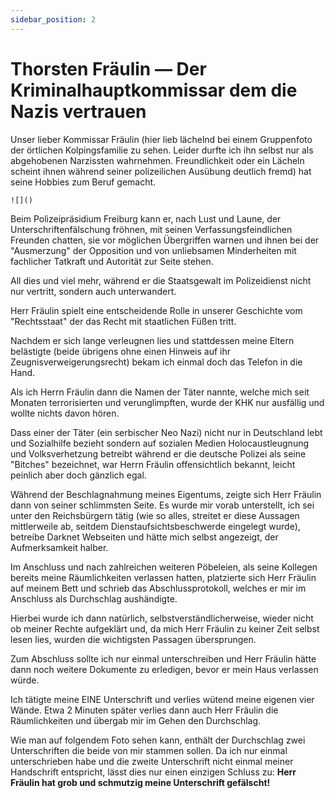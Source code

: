 ```yaml
---
sidebar_position: 2
---
```


# Thorsten Fräulin — Der Kriminalhauptkommissar dem die Nazis vertrauen

Unser lieber Kommissar Fräulin (hier lieb lächelnd bei einem Gruppenfoto der örtlichen Kolpingsfamilie zu sehen. Leider durfte ich ihn selbst nur als abgehobenen Narzissten wahrnehmen. Freundlichkeit oder ein Lächeln scheint ihnen während seiner polizeilichen Ausübung deutlich fremd) hat seine Hobbies zum Beruf gemacht.

`![]()`

Beim Polizeipräsidium Freiburg kann er, nach Lust und Laune, der Unterschriftenfälschung fröhnen, mit seinen Verfassungsfeindlichen Freunden chatten, sie vor möglichen Übergriffen warnen und ihnen bei der "Ausmerzung" der Opposition und von unliebsamen Minderheiten mit fachlicher Tatkraft und Autorität zur Seite stehen.

All dies und viel mehr, während er die Staatsgewalt im Polizeidienst nicht nur vertritt, sondern auch unterwandert.

Herr Fräulin spielt eine entscheidende Rolle in unserer Geschichte vom "Rechtsstaat" der das Recht mit staatlichen Füßen tritt.

Nachdem er sich lange verleugnen lies und stattdessen meine Eltern belästigte (beide übrigens ohne einen Hinweis auf ihr Zeugnisverweigerungsrecht) bekam ich einmal doch das Telefon in die Hand.

Als ich Herrn Fräulin dann die Namen der Täter nannte, welche mich seit Monaten terrorisierten und verunglimpften, wurde der KHK nur ausfällig und wollte nichts davon hören. 

Dass einer der Täter (ein serbischer Neo Nazi) nicht nur in Deutschland lebt und Sozialhilfe bezieht sondern auf sozialen Medien Holocaustleugnung und Volksverhetzung betreibt während er die deutsche Polizei als seine "Bitches" bezeichnet, war Herrn Fräulin offensichtlich bekannt, leicht peinlich aber doch gänzlich egal.

Während der Beschlagnahmung meines Eigentums, zeigte sich Herr Fräulin dann von seiner schlimmsten Seite.
Es wurde mir vorab unterstellt, ich sei unter den Reichsbürgern tätig (wie so alles, streitet er
diese Aussagen mittlerweile ab, seitdem Dienstaufsichtsbeschwerde eingelegt wurde), betreibe Darknet Webseiten und hätte mich selbst angezeigt, der Aufmerksamkeit halber.

Im Anschluss und nach zahlreichen weiteren Pöbeleien, als seine Kollegen bereits meine Räumlichkeiten verlassen hatten, platzierte sich Herr Fräulin auf meinem Bett und schrieb das Abschlussprotokoll, welches er mir im Anschluss als Durchschlag aushändigte.

Hierbei wurde ich dann natürlich, selbstverständlicherweise, wieder nicht ob meiner Rechte aufgeklärt und, da mich Herr Fräulin zu keiner Zeit selbst lesen lies, wurden die wichtigsten Passagen übersprungen.

Zum Abschluss sollte ich nur einmal unterschreiben und Herr Fräulin hätte dann noch weitere Dokumente zu erledigen, bevor er mein Haus verlassen würde.

Ich tätigte meine EINE Unterschrift und verlies wütend meine eigenen vier Wände.
Etwa 2 Minuten später verlies dann auch Herr Fräulin die Räumlichkeiten und übergab mir im Gehen den Durchschlag.

Wie man auf folgendem Foto sehen kann, enthält der Durchschlag zwei Unterschriften die beide von mir stammen sollen. Da ich nur einmal unterschrieben habe und die zweite Unterschrift nicht einmal meiner Handschrift entspricht, lässt dies nur einen einzigen Schluss zu: **Herr Fräulin hat grob und schmutzig meine Unterschrift gefälscht!**